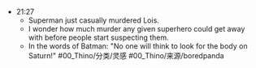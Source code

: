 
- 21:27 
	- Superman just casually murdered Lois.
	- I wonder how much murder any given superhero could get away with before people start suspecting them.
	- In the words of Batman: "No one will think to look for the body on Saturn!"
	#00_Thino/分类/灵感 #00_Thino/来源/boredpanda